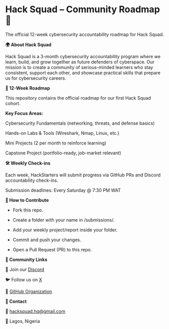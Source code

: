 # Hack Squad – Community Roadmap 🚀
The official 12-week cybersecurity accountability roadmap for Hack Squad.


**🌍 About Hack Squad**

Hack Squad is a 3-month cybersecurity accountability program where we learn, build, and grow together as future defenders of cyberspace.
Our mission is to create a community of serious-minded learners who stay consistent, support each other, and showcase practical skills that prepare us for cybersecurity careers.


**📅 12-Week Roadmap**

This repository contains the official roadmap for our first Hack Squad cohort.


**Key Focus Areas:**

Cybersecurity Fundamentals (networking, threats, and defense basics)

Hands-on Labs & Tools (Wireshark, Nmap, Linux, etc.)

Mini Projects (2 per month to reinforce learning)

Capstone Project (portfolio-ready, job-market relevant)


**🛠 Weekly Check-ins**

Each week, HackStarters will submit progress via GitHub PRs and Discord accountability check-ins.

Submission deadlines: Every Saturday @ 7:30 PM WAT


**🤝 How to Contribute**

- Fork this repo.

- Create a folder with your name in /submissions/.

- Add your weekly project/report inside your folder.

- Commit and push your changes.

- Open a Pull Request (PR) to this repo.


**🔗 Community Links**

💬 Join our [Discord](https://discord.com/invite/S5fc9tqw)

🐦 Follow us on [X](https://x.com/HackSquadHQ)

📂 [GitHub Organization](https://github.com/HackSquadHQ)



**📣 Contact**

📧 hacksquad.hq@gmail.com

📍 Lagos, Nigeria
